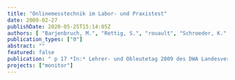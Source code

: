 ```yaml
---
title: "Onlinemesstechnik im Labor- und Praxistest"
date: 2009-02-27
publishDate: 2020-05-25T15:14:05Z
authors: [ "Barjenbruch, M.", "Rettig, S.", "rouault", "Schroeder, K." ]
publication_types: ["0"]
abstract: ""
featured: false
publication: " p 17 *In:* Lehrer- und Obleutetag 2009 des DWA Landesverbandes Nord-Ost, Teltow. Teltow. 2009-02-27"
projects: ["monitor"]
---
```


